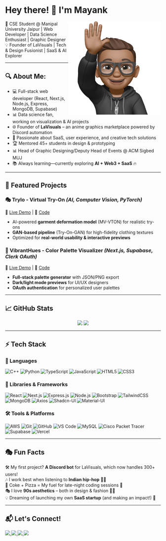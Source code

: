 # Hey there! 👋 I'm Mayank



<img src="assets/memoji.png" width="300" align="right">

🚀 CSE Student @ Manipal University Jaipur | Web Developer | Data Science Enthusiast | Graphic Designer  
💡 Founder of LaVisuals | Tech & Design Fusionist | SaaS & AI Explorer  

---

## 🔍 About Me:

- 💻 Full-stack web developer (React, Next.js, Node.js, Express, MongoDB, Supabase)
- 📊 Data science fan, working on visualization & AI projects
- 🌐 Founder of **LaVisuals** – an anime graphics marketplace powered by Discord automation
- 🚀 Passionate about SaaS, user experience, and creative tech solutions
- 🏆 Mentored 45+ students in design & prototyping
- 📊 Head of Graphic Designing/Deputy Head of Events @ ACM Sigbed MUJ
- 📚 Always learning—currently exploring **AI + Web3 + SaaS** 🔥

---

## 🌟 Featured Projects

### 🎭 **Trylo - Virtual Try-On** *(AI, Computer Vision, PyTorch)*
🔗 [Live Demo](https://trylo-virtual-try-on.vercel.app/) | 📝 [Code](https://github.com/MynkSinghal/trylo)
- AI-powered **garment deformation model** (MV-VTON) for realistic try-ons
- **GAN-based pipeline** (Try-On-GAN) for high-fidelity clothing textures
- Optimized for **real-world usability & interactive previews**

### 🎨 **VibrantHues - Color Palette Visualizer** *(Next.js, Supabase, Clerk OAuth)*
🔗 [Live Demo](https://vibrant-hues-color-picker-website-zjhg.vercel.app/) | 📝 [Code](https://github.com/MynkSinghal/vibranthues)
- **Full-stack palette generator** with JSON/PNG export
- **Dark/light mode previews** for UI/UX designers
- **OAuth authentication** for personalized user palettes

---

## 📈 GitHub Stats

<p align="center">
  <img width="47%" src="https://github-readme-stats.vercel.app/api?username=MynkSinghal&show_icons=true&hide_border=true&theme=algolia" />
  <img width="50%" src="https://github-readme-streak-stats.herokuapp.com/?user=MynkSinghal&hide_border=true&theme=algolia" />
</p>

---

## ⚡ Tech Stack

### 🚀 Languages
![C++](https://img.shields.io/badge/c++-%2300599C.svg?style=for-the-badge&logo=c%2B%2B&logoColor=white)
![Python](https://img.shields.io/badge/python-%233776AB.svg?style=for-the-badge&logo=python&logoColor=white)
![TypeScript](https://img.shields.io/badge/typescript-%23007ACC.svg?style=for-the-badge&logo=typescript&logoColor=white)
![JavaScript](https://img.shields.io/badge/javascript-%23323330.svg?style=for-the-badge&logo=javascript&logoColor=%23F7DF1E)
![HTML5](https://img.shields.io/badge/html5-%23E34F26.svg?style=for-the-badge&logo=html5&logoColor=white)
![CSS3](https://img.shields.io/badge/css3-%231572B6.svg?style=for-the-badge&logo=css3&logoColor=white)

### 🧩 Libraries & Frameworks
![React](https://img.shields.io/badge/react-%2320232a.svg?style=for-the-badge&logo=react&logoColor=%2361DAFB)
![Next.js](https://img.shields.io/badge/Next-black?style=for-the-badge&logo=next.js&logoColor=white)
![Express.js](https://img.shields.io/badge/express.js-%23404d59.svg?style=for-the-badge&logo=express&logoColor=%2361DAFB)
![Node.js](https://img.shields.io/badge/node.js-6DA55F?style=for-the-badge&logo=node.js&logoColor=white)
![Bootstrap](https://img.shields.io/badge/bootstrap-%238511FA.svg?style=for-the-badge&logo=bootstrap&logoColor=white)
![TailwindCSS](https://img.shields.io/badge/tailwindcss-%2338B2AC.svg?style=for-the-badge&logo=tailwind-css&logoColor=white)
![MongoDB](https://img.shields.io/badge/MongoDB-%2347A248.svg?style=for-the-badge&logo=mongodb&logoColor=white)
![Axios](https://img.shields.io/badge/Axios-%2320232a.svg?style=for-the-badge&logo=axios&logoColor=white)
![Shadcn-UI](https://img.shields.io/badge/Shadcn--UI-%2320232a.svg?style=for-the-badge&logo=shadcn&logoColor=white)
![Material-UI](https://img.shields.io/badge/Material--UI-%230081CB.svg?style=for-the-badge&logo=material-ui&logoColor=white)

### 🛠 Tools & Platforms
![AWS](https://img.shields.io/badge/AWS-%23232F3E.svg?style=for-the-badge&logo=amazon-aws&logoColor=white)
![Git](https://img.shields.io/badge/git-%23F05033.svg?style=for-the-badge&logo=git&logoColor=white)
![GitHub](https://img.shields.io/badge/github-%23121011.svg?style=for-the-badge&logo=github&logoColor=white)
![VS Code](https://img.shields.io/badge/Visual%20Studio%20Code-0078d7.svg?style=for-the-badge&logo=visual-studio-code&logoColor=white)
![MySQL](https://img.shields.io/badge/MySQL-%234479A1.svg?style=for-the-badge&logo=mysql&logoColor=white)
![Cisco Packet Tracer](https://img.shields.io/badge/Cisco%20Packet%20Tracer-%23232F3E.svg?style=for-the-badge&logo=cisco&logoColor=white)
![Supabase](https://img.shields.io/badge/Supabase-%2335BDB2.svg?style=for-the-badge&logo=supabase&logoColor=white)
![Vercel](https://img.shields.io/badge/Vercel-%23000000.svg?style=for-the-badge&logo=vercel&logoColor=white)

---

## 🎭 **Fun Facts**

🛠️ My first project? **A Discord bot** for LaVisuals, which now handles 300+ users!  
🎶 I work best when listening to **Indian hip-hop** 🎵🔥  
🥤 Coke + Pizza = My fuel for late-night coding sessions 🍕  
🎭 I love **90s aesthetics** – both in design & fashion 👕✨  
💡 Dreaming of launching my own **SaaS startup** (and making an impact!) 🚀  

---

## 📬 Let's Connect!

<p align="left">
  <a href="https://www.linkedin.com/in/mynkkkk">
    <img src="https://img.shields.io/badge/linkedin-%230077B5.svg?style=for-the-badge&logo=linkedin&logoColor=white"/>
  </a>
  <a href="https://x.com/_mynkkkk_?s=21">
    <img src="https://img.shields.io/badge/X-%23000000.svg?style=for-the-badge&logo=X&logoColor=white"/>
  </a>
  <a href="https://www.instagram.com/_mynkkkk_/">
    <img src="https://img.shields.io/badge/Instagram-%23E4405F.svg?style=for-the-badge&logo=Instagram&logoColor=white"/>
  </a>
  <a href="mailto:singhal2004mayank@gmail.com">
    <img src="https://img.shields.io/badge/Gmail-D14836?style=for-the-badge&logo=gmail&logoColor=white"/>
  </a>
</p>

